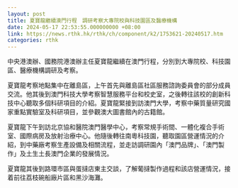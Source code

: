 ```yaml
---
layout: post
title: 夏寶龍繼續澳門行程　調研考察大專院校與科技園區及醫療機構
date: 2024-05-17 22:53:55.000000000 +08:00
link: https://news.rthk.hk/rthk/ch/component/k2/1753621-20240517.htm
categories: rthk
---
```


中央港澳辦、國務院港澳辦主任夏寶龍繼續在澳門行程，分別到大專院校、科技園區、醫療機構調研及考察。

夏寶龍考察地點集中在離島區，上午首先與離島區社區服務諮詢委員會的部分成員交流。他其後到澳門科技大學考察智慧服務平台和校史室，之後轉往該校的創新科技中心聽取多個科研項目的介紹。夏寶龍緊接到訪澳門大學，考察中藥質量研究國家重點實驗室及科研項目，並參觀澳大圖書館內的古籍館。

夏寶龍下午到訪北京協和醫院澳門醫學中心，考察常規手術間、一體化複合手術室、國際病房及放射治療中心。他隨後轉往南粵科技園，聽取園區營運情況的介紹，到中藥廠考察生產設備及相關流程，並走訪調研園內「澳門品牌」、「澳門製作」及土生土長澳門企業的發展情況。

夏寶龍其後到路環市區與蛋撻店東主交談，了解葡撻製作過程和該店營運情況，接着前往荔枝碗船廠片區和黑沙海灘。
